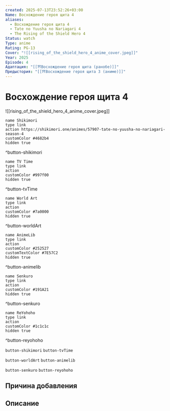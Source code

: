 ```yaml
---
created: 2025-07-13T23:52:26+03:00
Name: Восхождение героя щита 4
aliases:
  - Восхождение героя щита 4
  - Tate no Yuusha no Nariagari 4
  - The Rising of the Shield Hero 4
Status: watch
Type: anime
Rating: PG-13
Cover: "![[rising_of_the_shield_hero_4_anime_cover.jpeg]]"
Year: 2025
Episode: 4
Адаптация: "[[⛩️Восхождение героя щита (ранобе)]]"
Предыстория: "[[⛩️Восхождение героя щита 3 (аниме)]]"
---
```


# Восхождение героя щита 4

![[rising_of_the_shield_hero_4_anime_cover.jpeg]]


```button
name Shikimori
type link
action https://shikimori.one/animes/57907-tate-no-yuusha-no-nariagari-season-4
customColor #4682b4
hidden true
```
^button-shikimori

```button
name TV Time
type link
action 
customColor #997f00
hidden true
```
^button-tvTime

```button
name World Art
type link
action 
customColor #7a0000
hidden true
```
^button-worldArt

```button
name AnimeLib
type link
action 
customColor #252527
customTextColor #7E57C2
hidden true
```
^button-animelib

```button
name Senkuro
type link
action 
customColor #191A21
hidden true
```
^button-senkuro

```button
name ReYohoho
type link
action 
customColor #1c1c1c
hidden true
```
^button-reyohoho



`button-shikimori` `button-tvTime`

`button-worldArt` `button-animelib`

`button-senkuro` `button-reyohoho`



## Причина добавления




## Описание



